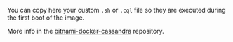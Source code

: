 You can copy here your custom `.sh` or `.cql` file so they are executed during the first boot of the image.

More info in the [bitnami-docker-cassandra](https://github.com/bitnami/bitnami-docker-cassandra#initializing-a-new-instance) repository.
